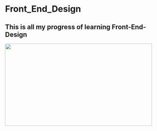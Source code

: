 # Front_End_Design
## This is all my progress of learning Front-End-Design
<img src="https://giphy.com/embed/KDspjK5MT9xhqyycfR" width="480" height="270" frameBorder="1" class="giphy-embed" allowFullScreen>